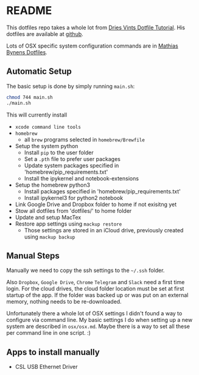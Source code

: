 # README

This dotfiles repo takes a whole lot from [Dries Vints Dotfile Tutorial](https://driesvints.com/blog/getting-started-with-dotfiles).
His dotfiles are available at [github](https://github.com/driesvints/dotfiles/blob/master/install.sh).

Lots of OSX specific system configuration commands are in [Mathias Bynens Dotfiles](https://github.com/mathiasbynens/dotfiles).

## Automatic Setup

The basic setup is done by simply running `main.sh`:
```bash
chmod 744 main.sh
./main.sh
```

This will currently install

- `xcode command line tools`
- `homebrew`
    + all `brew` programs selected in `homebrew/Brewfile`
- Setup the system python
    + Install `pip` to the user folder
    + Set a `.pth` file to prefer user packages
    + Update system packages specified in 'homebrew/pip_requirements.txt'
    + Install the ipykernel and notebook-extensions
- Setup the homebrew python3
    + Install packages specified in 'homebrew/pip_requirements.txt'
    + Install ipykernel3 for python2 notebook
- Link Google Drive and Dropbox folder to home if not exisitng yet
- Stow all dotfiles from 'dotfiles/' to home folder
- Update and setup MacTex
- Restore app settings using `mackup restore`
    + Those settings are stored in an iCloud drive, previously created using `mackup backup`

## Manual Steps

Manually we need to copy the ssh settings to the `~/.ssh` folder.

Also `Dropbox`, `Google Drive`, `Chrome` `Telegram` and `Slack` need a first time login.
For the cloud drives, the cloud folder location must be set at first startup of the app.
If the folder was backed up or was put on an external memory, nothing needs to be re-downloaded.

Unfortunately there a whole lot of OSX settings I didn't found a way to configure via command line.
My basic settings I do when setting up a new system are described in `osx/osx.md`.
Maybe there is a way to set all these per command line in one script. :) 

## Apps to install manually

- CSL USB Ethernet Driver

